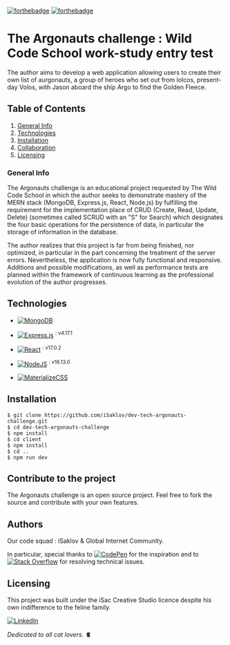 [![forthebadge](https://forthebadge.com/images/badges/ages-12.svg)](https://forthebadge.com)
[![forthebadge](https://forthebadge.com/images/badges/contains-cat-gifs.svg)](https://forthebadge.com)

# The Argonauts challenge : Wild Code School work-study entry test

The author aims to develop a web application allowing users to create their own list of aurgonauts, a group of heroes who set out from Iolcos, present-day Volos, with Jason aboard the ship Argo to find the Golden Fleece.

## Table of Contents

1. [General Info](#general-info)
2. [Technologies](#technologies)
3. [Installation](#installation)
4. [Collaboration](#collaboration)
5. [Licensing](#licensing)

### General Info

The Argonauts challenge is an educational project requested by The Wild Code School in which the author seeks to demonstrate mastery of the MERN stack (MongoDB, Express.js, React, Node.js) by fulfilling the requirement for the implementation place of CRUD (Create, Read, Update, Delete) (sometimes called SCRUD with an "S" for Search) which designates the four basic operations for the persistence of data, in particular the storage of information in the database.

The author realizes that this project is far from being finished, nor optimized, in particular in the part concerning the treatment of the server errors. Nevertheless, the application is now fully functional and responsive. Additions and possible modifications, as well as performance tests are planned within the framework of continuous learning as the professional evolution of the author progresses.

## Technologies

* [![MongoDB](https://img.shields.io/badge/MongoDB-%234ea94b.svg?style=for-the-badge&logo=mongodb&logoColor=white)](https://www.mongodb.com)
* [![Express.js](https://img.shields.io/badge/express.js-%23404d59.svg?style=for-the-badge&logo=express&logoColor=%2361DAFB)](https://expressjs.com) <sup>: v4.17.1</sup>
* [![React](https://img.shields.io/badge/react-%2320232a.svg?style=for-the-badge&logo=react&logoColor=%2361DAFB)](https://reactjs.org) <sup>: v17.0.2</sup>
* [![NodeJS](https://img.shields.io/badge/node.js-6DA55F?style=for-the-badge&logo=node.js&logoColor=white)](https://nodejs.org/en/) <sup>: v16.13.0</sup>


* [![MaterializeCSS](https://img.shields.io/static/v1?label=MaterializeCSS&color=red&logo=data:image/svg;base64,https://camo.githubusercontent.com/86f17df730ccbbbef991d61bb586bf2d3c165f19cfe334e6e4ba4f97d2dd691a/687474703a2f2f6d6174657269616c697a656373732e636f6d2f7265732f6d6174657269616c697a652e737667)](https://materializecss.com)

<!-- <img src="https://camo.githubusercontent.com/86f17df730ccbbbef991d61bb586bf2d3c165f19cfe334e6e4ba4f97d2dd691a/687474703a2f2f6d6174657269616c697a656373732e636f6d2f7265732f6d6174657269616c697a652e737667" width="40" data-canonical-src="http://materializecss.com/res/materialize.svg" style="max-width: 100%;"> -->

## Installation

```
$ git clone https://github.com/iSaklov/dev-tech-argonauts-challenge.git
$ cd dev-tech-argonauts-challenge
$ npm install
$ cd client
$ npm install
$ cd ..
$ npm run dev
```

## Contribute to the project

The Argonauts challenge is an open source project. Feel free to fork the source and contribute with your own features.

## Authors

Our code squad : iSaklov & Global Internet Community.

In particular, special thanks to [![CodePen](https://img.shields.io/badge/Codepen-000000?style=plastic&logo=codepen&logoColor=white)](https://codepen.io) for the inspiration and to [![Stack Overflow](https://img.shields.io/badge/-Stackoverflow-FE7A16?style=plastic&logo=stack-overflow&logoColor=white)](https://stackoverflow.com) for resolving technical issues.

## Licensing
This project was built under the iSac Creative Studio licence despite his own indifference to the feline family.

[![LinkedIn](https://img.shields.io/badge/linkedin-%230077B5.svg?style=?style=social&logo=linkedin&logoColor=white)](https://www.linkedin.com/in/aleh-smaliakou/)

*Dedicated to all cat lovers. :cat2:*
